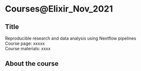 # Courses@Elixir_Nov_2021

## Title

Reproducible research and data analysis using Nextflow pipelines
<br>
Course page: xxxxx
<br>
Course materials: xxxx


## About the course
